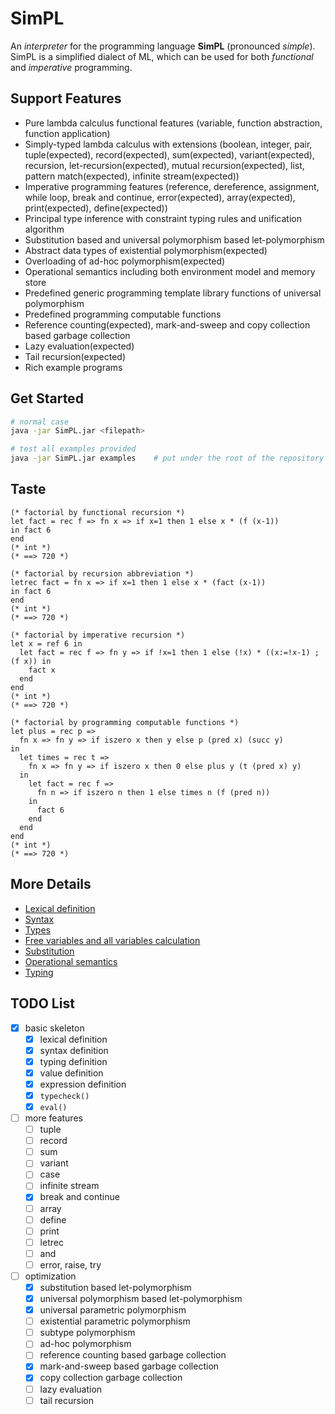 # SimPL
An *interpreter* for the programming language **SimPL** (pronounced *simple*).
SimPL is a simplified dialect of ML, which can be used for both *functional* and *imperative* programming.

## Support Features
* Pure lambda calculus functional features (variable, function abstraction, function application)
* Simply-typed lambda calculus with extensions (boolean, integer, pair, tuple(expected), record(expected), sum(expected), variant(expected), recursion, let-recursion(expected), mutual recursion(expected), list, pattern match(expected), infinite stream(expected))
* Imperative programming features (reference, dereference, assignment, while loop, break and continue, error(expected), array(expected), print(expected), define(expected))
* Principal type inference with constraint typing rules and unification algorithm
* Substitution based and universal polymorphism based let-polymorphism
* Abstract data types of existential polymorphism(expected)
* Overloading of ad-hoc polymorphism(expected)
* Operational semantics including both environment model and memory store
* Predefined generic programming template library functions of universal polymorphism
* Predefined programming computable functions
* Reference counting(expected), mark-and-sweep and copy collection based garbage collection
* Lazy evaluation(expected)
* Tail recursion(expected)
* Rich example programs

## Get Started
```bash
# normal case
java -jar SimPL.jar <filepath>

# test all examples provided
java -jar SimPL.jar examples    # put under the root of the repository
```

## Taste
```ML
(* factorial by functional recursion *)
let fact = rec f => fn x => if x=1 then 1 else x * (f (x-1))
in fact 6
end
(* int *)
(* ==> 720 *)
```

```ML
(* factorial by recursion abbreviation *)
letrec fact = fn x => if x=1 then 1 else x * (fact (x-1))
in fact 6
end
(* int *)
(* ==> 720 *)
```

```ML
(* factorial by imperative recursion *)
let x = ref 6 in
  let fact = rec f => fn y => if !x=1 then 1 else (!x) * ((x:=!x-1) ; (f x)) in
    fact x
  end
end
(* int *)
(* ==> 720 *)
```

```ML
(* factorial by programming computable functions *)
let plus = rec p =>
  fn x => fn y => if iszero x then y else p (pred x) (succ y)
in
  let times = rec t =>
    fn x => fn y => if iszero x then 0 else plus y (t (pred x) y)
  in
    let fact = rec f =>
      fn n => if iszero n then 1 else times n (f (pred n))
    in
      fact 6
    end
  end
end
(* int *)
(* ==> 720 *)
```

## More Details
* [Lexical definition](doc/Lexical.md)
* [Syntax](doc/Syntax.md)
* [Types](doc/Types.md)
* [Free variables and all variables calculation](doc/FreeVariables-AllVariables.md)
* [Substitution](doc/Substitution.md)
* [Operational semantics](OperationalSemantics.md)
* [Typing](doc/Typing.md)

## TODO List
- [x] basic skeleton
  - [x] lexical definition
  - [x] syntax definition
  - [x] typing definition
  - [x] value definition
  - [x] expression definition
  - [x] `typecheck()`
  - [x] `eval()`
- [ ] more features
  - [ ] tuple
  - [ ] record
  - [ ] sum
  - [ ] variant
  - [ ] case
  - [ ] infinite stream
  - [x] break and continue
  - [ ] array
  - [ ] define
  - [ ] print
  - [ ] letrec
  - [ ] and
  - [ ] error, raise, try
- [ ] optimization
  - [x] substitution based let-polymorphism
  - [x] universal polymorphism based let-polymorphism
  - [x] universal parametric polymorphism
  - [ ] existential parametric polymorphism
  - [ ] subtype polymorphism
  - [ ] ad-hoc polymorphism
  - [ ] reference counting based garbage collection
  - [x] mark-and-sweep based garbage collection
  - [x] copy collection garbage collection
  - [ ] lazy evaluation
  - [ ] tail recursion